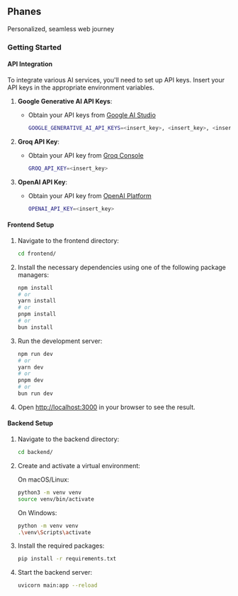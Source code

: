 ## Phanes

Personalized, seamless web journey

### Getting Started


#### API Integration

To integrate various AI services, you'll need to set up API keys. Insert your API keys in the appropriate environment variables.

1. **Google Generative AI API Keys**:
    - Obtain your API keys from [Google AI Studio](https://aistudio.google.com/app/apikey)
      ```bash
      GOOGLE_GENERATIVE_AI_API_KEYS=<insert_key>, <insert_key>, <insert_key>, <insert_key>, ...
      ```

2. **Groq API Key**:
    - Obtain your API key from [Groq Console](https://console.groq.com/keys)
      ```bash
      GROQ_API_KEY=<insert_key>
      ```

3. **OpenAI API Key**:
    - Obtain your API key from [OpenAI Platform](https://platform.openai.com/api-keys)
      ```bash
      OPENAI_API_KEY=<insert_key>
      ```

#### Frontend Setup

1. Navigate to the frontend directory:
    ```bash
    cd frontend/
    ```

2. Install the necessary dependencies using one of the following package managers:
    ```bash
    npm install
    # or
    yarn install
    # or
    pnpm install
    # or
    bun install
    ```

3. Run the development server:
    ```bash
    npm run dev
    # or
    yarn dev
    # or
    pnpm dev
    # or
    bun run dev
    ```

4. Open [http://localhost:3000](http://localhost:3000) in your browser to see the result.

#### Backend Setup

1. Navigate to the backend directory:
    ```bash
    cd backend/
    ```

2. Create and activate a virtual environment:

    On macOS/Linux:
    ```bash
    python3 -m venv venv
    source venv/bin/activate
    ```

    On Windows:
    ```bash
    python -m venv venv
    .\venv\Scripts\activate
    ```

3. Install the required packages:
    ```bash
    pip install -r requirements.txt
    ```

4. Start the backend server:
    ```bash
    uvicorn main:app --reload
    ```
